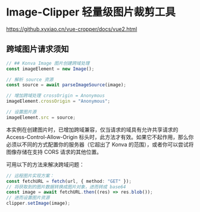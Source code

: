 # Image-Clipper 轻量级图片裁剪工具

https://github.xyxiao.cn/vue-cropper/docs/vue2.html

## 跨域图片请求须知

```ts
// ## Konva Image 图片创建跨域处理
const imageElement = new Image();

// 解析 source 资源
const source = await parseImageSource(image);

// 增加跨域处理 crossOrigin = Anonymous
imageElement.crossOrigin = "Anonymous";

// 设置图片源
imageElement.src = source;
```

本实例在创建图片时，已增加跨域兼容，仅当请求的域具有允许共享请求的 Access-Control-Allow-Origin 标头时，此方法才有效。如果它不起作用，那么你必须以不同的方式配置你的服务器（它超出了 Konva 的范围），或者你可以尝试将图像存储在支持 CORS 请求的其他位置。

可用以下的方法来解决跨域问题：

```ts
// 远程图片实现方案：
const fetchURL = fetch(url, { method: "GET" });
// 将获取到的图片数据转换成图片对象，进而转成 base64
const image = await fetchURL.then((res) => res.blob());
// 进而设置图片资源
clipper.setImage(image);
```
